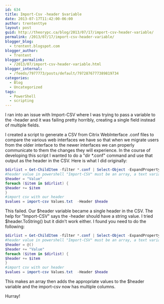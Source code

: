 ```yaml
---
id: 634
title: Import-Csv -header $variable
date: 2013-07-17T11:42:00-06:00
author: trententtye
layout: post
guid: http://theorypc.ca/blog/2013/07/17/import-csv-header-variable/
permalink: /2013/07/17/import-csv-header-variable/
blogger_blog:
  - trentent.blogspot.com
blogger_author:
  - Trentent
blogger_permalink:
  - /2013/07/import-csv-header-variable.html
blogger_internal:
  - /feeds/7977773/posts/default/7972876777389819734
categories:
  - Blog
  - Uncategorized
tags:
  - PowerShell
  - scripting
---
```

I ran into an issue with Import-CSV where I was trying to pass a variable to the -header and it was failing pretty horribly, creating a single field instead of multiple fields.

I created a script to generate a CSV from Citrix WebInterface .conf files to compare the various web interfaces we have so that when we migrate users from the older interface to the newer interfaces we can properly communicate to them the changes they will experience.  In the course of developing this script I wanted to do a "dir *.conf" command and use that output as the header in the CSV.  Here is what I did originally:


```powershell
$dirlist = Get-ChildItem -filter *.conf | Select-Object -ExpandProperty Name
#header value in powershell "Import-CSV" must be an array, a text variable parses as one header item
$header = "Value" 
foreach ($item in $dirlist) {
$header += $item 
}
#import csv with our header
$values = import-csv Values.txt  -Header $heade
```


This failed.  Our $header variable became a single header in the CSV.  The help for "Import-CSV" says the -header should have a string value.  I tried $header.ToString() but it didn't work either.  I found you need to do the following:


```powershell
$dirlist = Get-ChildItem -filter *.conf | Select-Object -ExpandProperty Name
#header value in powershell "Import-CSV" must be an array, a text variable parses as one header item
$header = @()
$header += "Value" 
foreach ($item in $dirlist) {
$header += $item 
}
#import csv with our header
$values = import-csv Values.txt  -Header $heade
```


This makes an array then adds the appropriate values to the $header variable and the import-csv now has multiple columns.

Hurray!

<!-- AddThis Advanced Settings generic via filter on the_content -->

<!-- AddThis Share Buttons generic via filter on the_content -->